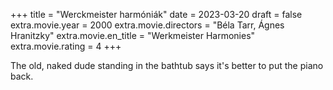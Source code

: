 +++
title = "Werckmeister harmóniák"
date = 2023-03-20
draft = false
extra.movie.year = 2000
extra.movie.directors = "Béla Tarr, Ágnes Hranitzky"
extra.movie.en_title = "Werkmeister Harmonies"
extra.movie.rating = 4
+++

The old, naked dude standing in the bathtub says it's better to put the piano back.<!-- more -->
